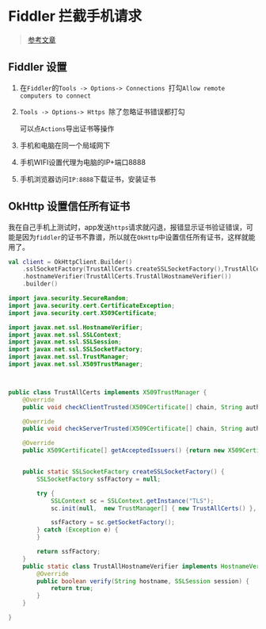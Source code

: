 # Fiddler 拦截手机请求

> [参考文章](https://wistbean.github.io/use-Fiddler.html)

## Fiddler 设置

1. 在`Fiddler`的`Tools -> Options-> Connections `打勾`Allow remote computers to connect`

2. `Tools -> Options-> Https `除了忽略证书错误都打勾

   可以点`Actions`导出证书等操作

3. 手机和电脑在同一个局域网下

4. 手机WIFI设置代理为电脑的IP+端口8888

5. 手机浏览器访问`IP:8888`下载证书，安装证书

## OkHttp 设置信任所有证书

我在自己手机上测试时，app发送`https`请求就闪退，报错显示证书验证错误，可能是因为`fiddler`的证书不靠谱，所以就在`OkHttp`中设置信任所有证书，这样就能用了。

```kotlin
val client = OkHttpClient.Builder()
	.sslSocketFactory(TrustAllCerts.createSSLSocketFactory(),TrustAllCerts())
	.hostnameVerifier(TrustAllCerts.TrustAllHostnameVerifier())
	.builder()
```

```java
import java.security.SecureRandom;
import java.security.cert.CertificateException;
import java.security.cert.X509Certificate;

import javax.net.ssl.HostnameVerifier;
import javax.net.ssl.SSLContext;
import javax.net.ssl.SSLSession;
import javax.net.ssl.SSLSocketFactory;
import javax.net.ssl.TrustManager;
import javax.net.ssl.X509TrustManager;



public class TrustAllCerts implements X509TrustManager {
    @Override
    public void checkClientTrusted(X509Certificate[] chain, String authType) throws CertificateException {}

    @Override
    public void checkServerTrusted(X509Certificate[] chain, String authType) throws CertificateException {}

    @Override
    public X509Certificate[] getAcceptedIssuers() {return new X509Certificate[0];}


    public static SSLSocketFactory createSSLSocketFactory() {
        SSLSocketFactory ssfFactory = null;

        try {
            SSLContext sc = SSLContext.getInstance("TLS");
            sc.init(null,  new TrustManager[] { new TrustAllCerts() }, new SecureRandom());

            ssfFactory = sc.getSocketFactory();
        } catch (Exception e) {
        }

        return ssfFactory;
    }
    public static class TrustAllHostnameVerifier implements HostnameVerifier {
        @Override
        public boolean verify(String hostname, SSLSession session) {
            return true;
        }
    }

}
```

